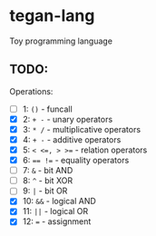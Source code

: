# tegan-lang
Toy programming language

## TODO:
Operations:
- [ ] 1: `()` - funcall
- [x] 2: `+ -` - unary operators
- [x] 3: `* /` - multiplicative operators
- [x] 4: `+ -` - additive operators
- [x] 5: `< <=, > >=` - relation operators
- [x] 6: `== !=` - equality operators
- [ ] 7: `&` - bit AND
- [ ] 8: `^` - bit XOR
- [ ] 9: `|` - bit OR
- [x] 10: `&&` - logical AND
- [x] 11: `||` - logical OR
- [x] 12: `=` - assignment
